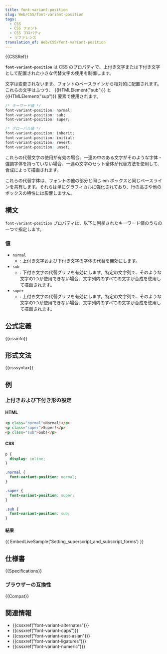 ```yaml
---
title: font-variant-position
slug: Web/CSS/font-variant-position
tags:
  - CSS
  - CSS フォント
  - CSS プロパティ
  - リファレンス
translation_of: Web/CSS/font-variant-position
---
```

{{CSSRef}}

**`font-variant-position`** は CSS のプロパティで、上付き文字または下付き文字として配置された小さな代替文字の使用を制御します。

文字は変更されないまま、フォントのベースラインから相対的に配置されます。これらの文字はふつう、 {{HTMLElement("sub")}} と {{HTMLElement("sup")}} 要素で使用されます。

```css
/* キーワード値 */
font-variant-position: normal;
font-variant-position: sub;
font-variant-position: super;

/* グローバル値 */
font-variant-position: inherit;
font-variant-position: initial;
font-variant-position: revert;
font-variant-position: unset;
```

これらの代替文字の使用が有効の場合、一連の中のある文字がそのような字体 - 強調字体を持っていない場合、一連の文字のセット全体が代替方法を使用して、合成によって描画されます。

これらの代替字体は、フォントの他の部分と同じ em ボックスと同じベースラインを共有します。それらは単にグラフィカルに強化されており、行の高さや他のボックスの特性には影響しません。

## 構文

`font-variant-position` プロパティは、以下に列挙されたキーワード値のうちの一つで指定します。

### 値

- `normal`
  - : 上付き文字および下付き文字の字体の代替を無効にします。
- `sub`
  - : 下付き文字の代替グリフを有効にします。特定の文字列で、そのような文字の1つが使用できない場合、文字列内のすべての文字が合成を使用して描画されます。
- `super`
  - : 上付き文字の代替グリフを有効にします。特定の文字列で、そのような文字の1つが使用できない場合、文字列内のすべての文字が合成を使用して描画されます。

## 公式定義

{{cssinfo}}

## 形式文法

{{csssyntax}}

## 例

<h3 id="Setting_superscript_and_subscript_forms">上付きおよび下付き形の設定</h3>

#### HTML

```html
<p class="normal">Normal!</p>
<p class="super">Super!</p>
<p class="sub">Sub!</p>
```

#### CSS

```css
p {
  display: inline;
}

.normal {
  font-variant-position: normal;
}

.super {
  font-variant-position: super;
}

.sub {
  font-variant-position: sub;
}
```

#### 結果

{{ EmbedLiveSample('Setting_superscript_and_subscript_forms') }}

## 仕様書

{{Specifications}}

### ブラウザーの互換性

{{Compat}}

## 関連情報

- {{cssxref("font-variant-alternates")}}
- {{cssxref("font-variant-caps")}}
- {{cssxref("font-variant-east-asian")}}
- {{cssxref("font-variant-ligatures")}}
- {{cssxref("font-variant-numeric")}}
